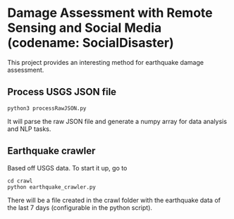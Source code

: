# Damage Assessment with Remote Sensing and Social Media (codename: SocialDisaster)
This project provides an interesting method for earthquake damage assessment.

## Process USGS JSON file

```
python3 processRawJSON.py
```
It will parse the raw JSON file and generate a numpy array for data analysis and NLP tasks.


## Earthquake crawler

Based off USGS data. To start it up, go to 
```
cd crawl
python earthquake_crawler.py
```
There will be a file created in the crawl folder with the earthquake data of the last 7 days (configurable in the python script). 

